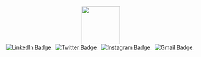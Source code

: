<div id="header" align="center">
  <img src="https://media.giphy.com/media/M9gbBd9nbDrOTu1Mqx/giphy.gif" width="100"/>

<div class="badges">
  <a href="www.linkedin.com/in/abdul-rafay-khan-88aa0b24a">
    <img src="https://img.shields.io/badge/-blue?style=for-the-badge&logo=linkedin&logoColor=white" alt="LinkedIn Badge"/>
  </a>&nbsp;
<a href="your-twitter-URL">
    <img src="https://img.shields.io/badge/-blue?style=for-the-badge&logo=twitter&logoColor=white" alt="Twitter Badge"/>
  </a>&nbsp;
  <a href="https://www.instagram.com/abdul_rafay_khan_o_o/">
    <img src="https://img.shields.io/badge/-red?style=for-the-badge&logo=instagram&logoColor=white" alt="Instagram Badge"/>
  </a>&nbsp;
  <a href="mailto:rafaykhan0000@gmail.com">
    <img src="https://img.shields.io/badge/-red?style=for-the-badge&logo=Gmail&logoColor=white" alt="Gmail Badge"/>
  </a>&nbsp;
</div>
</div>




